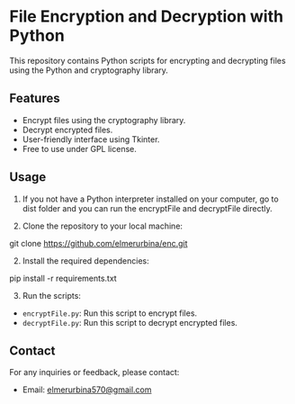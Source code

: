 # File Encryption and Decryption with Python

This repository contains Python scripts for encrypting and decrypting files using the Python and cryptography library.

## Features

- Encrypt files using the cryptography library.
- Decrypt encrypted files.
- User-friendly interface using Tkinter.
- Free to use under GPL license.

## Usage

1. If you not have a Python interpreter installed on your computer, go to dist folder and you can run the encryptFile and decryptFile directly.

2. Clone the repository to your local machine:

git clone https://github.com/elmerurbina/enc.git


2. Install the required dependencies:

pip install -r requirements.txt


3. Run the scripts:
- `encryptFile.py`: Run this script to encrypt files.
- `decryptFile.py`: Run this script to decrypt encrypted files.


## Contact

For any inquiries or feedback, please contact:
- Email: elmerurbina570@gmail.com

